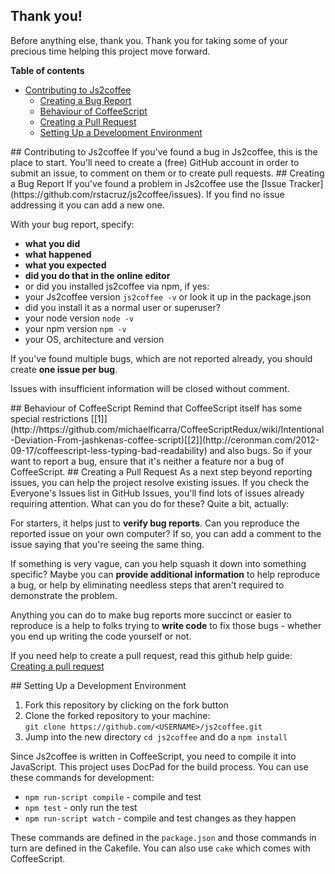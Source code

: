 ## Thank you!
Before anything else, thank you. Thank you for taking some of your precious time helping this project move forward.

**Table of contents**

- [Contributing to Js2coffee](#reporting)
  - [Creating a Bug Report](#bugreport)
  - [Behaviour of CoffeeScript](#coffeeScript)
  - [Creating a Pull Request](#pullRequest)
  - [Setting Up a Development Environment](#dev)

<a name="reporting" />
## Contributing to Js2coffee
If you've found a bug in Js2coffee, this is the place to start. You'll need to create a (free) GitHub account in order to submit an issue, to comment on them or to create pull requests.

<a name="bugreport" />
## Creating a Bug Report
If you've found a problem in Js2coffee use the [Issue Tracker](https://github.com/rstacruz/js2coffee/issues). If you find no issue addressing it you can add a new one.

With your bug report, specify:

- **what you did**
- **what happened**
- **what you expected**
- **did you do that in the online editor**
- or did you installed js2coffee via npm, if yes:
- your Js2coffee version `js2coffee -v` or look it up in the package.json
- did you install it as a normal user or superuser?
- your node version `node -v`
- your npm version `npm -v`
- your OS, architecture and version


If you've found multiple bugs, which are not reported already, you should create **one issue per bug**.

Issues with insufficient information will be closed without comment.

<a name="coffeeScript" />
## Behaviour of CoffeeScript
Remind that CoffeeScript itself has some special restrictions [[1]](http://https://github.com/michaelficarra/CoffeeScriptRedux/wiki/Intentional-Deviation-From-jashkenas-coffee-script)[[2]](http://ceronman.com/2012-09-17/coffeescript-less-typing-bad-readability) and also bugs.
So if your want to report a bug, ensure that it's neither a feature nor a bug of CoffeeScript.

<a name="pullRequest" />
## Creating a Pull Request
As a next step beyond reporting issues, you can help the project resolve existing issues. If you check the Everyone's Issues list in GitHub Issues, you'll find lots of issues already requiring attention. What can you do for these? Quite a bit, actually:

For starters, it helps just to **verify bug reports**. Can you reproduce the reported issue on your own computer? If so, you can add a comment to the issue saying that you're seeing the same thing.

If something is very vague, can you help squash it down into something specific? Maybe you can **provide additional information** to help reproduce a bug, or help by eliminating needless steps that aren't required to demonstrate the problem.

Anything you can do to make bug reports more succinct or easier to reproduce is a help to folks trying to **write code** to fix those bugs - whether you end up writing the code yourself or not.

If you need help to create a pull request, read this github help guide: [Creating a pull request](https://help.github.com/articles/creating-a-pull-request)

<a name="dev" />
## Setting Up a Development Environment

1. Fork this repository by clicking on the fork button
2. Clone the forked repository to your machine:  
  `git clone https://github.com/<USERNAME>/js2coffee.git`
3. Jump into the new directory `cd js2coffee` and do a `npm install`

Since Js2coffee is written in CoffeeScript, you need to compile it into JavaScript. This project uses DocPad for the build process.
You can use these commands for development:

- `npm run-script compile` - compile and test
- `npm test` - only run the test
- `npm run-script watch` - compile and test changes as they happen

These commands are defined in the `package.json` and those commands in turn are defined in the Cakefile. You can also use `cake` which comes with CoffeeScript.
